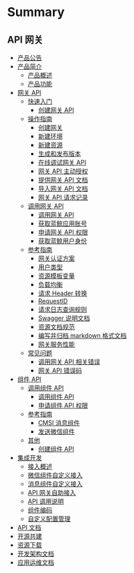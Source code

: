 # Summary

## API 网关
* [产品公告](https://bk.tencent.com/s-mart/community/question/10915)
* [产品简介]()
    * [产品概述](UserGuide/README.md)
    * [产品功能](UserGuide/introduction/features.md)
* [网关 API]()
    * [快速入门]()
        * [创建网关 API](UserGuide/apigateway/quickstart/create-api-with-http-backend.md)
    * [操作指南]()
        * [创建网关](UserGuide/apigateway/howto/create-apigw.md)
        * [新建环境](UserGuide/apigateway/howto/create-stage.md)
        * [新建资源](UserGuide/apigateway/howto/create-resource.md)
        * [生成和发布版本](UserGuide/apigateway/howto/create-resource-version-and-release.md)
        * [在线调试网关 API](UserGuide/apigateway/howto/api-test.md)
        * [网关 API 主动授权](UserGuide/apigateway/howto/grant-api-permissions.md)
        * [提供网关 API 文档](UserGuide/apigateway/howto/update-resource-doc.md)
        * [导入网关 API 文档](UserGuide/apigateway/howto/import-resource-docs.md)
        * [网关 API 请求记录](UserGuide/apigateway/howto/access-log.md)
    * [调用网关 API]()
        * [调用网关 API](UserGuide/apigateway/use-api/use-apigw-api.md)
        * [获取蓝鲸应用账号](UserGuide/apigateway/use-api/bk-app.md)
        * [申请网关 API 权限](UserGuide/apigateway/use-api/apply-api-permissions.md)
        * [获取蓝鲸用户身份](UserGuide/apigateway/use-api/bk-user.md)
    * [参考指南]()
        * [网关认证方案](UserGuide/apigateway/reference/authorization.md)
        * [用户类型](UserGuide/apigateway/reference/user-type.md)
        * [资源模板变量](UserGuide/apigateway/reference/template-vars.md)
        * [负载均衡](UserGuide/apigateway/reference/loadbalance.md)
        * [请求 Header 转换](UserGuide/apigateway/reference/request-headers.md)
        * [RequestID](UserGuide/apigateway/reference/request-id.md)
        * [请求日志查询规则](UserGuide/apigateway/reference/log-search-specification.md)
        * [Swagger 说明文档](UserGuide/apigateway/reference/swagger.md)
        * [资源文档规范](UserGuide/apigateway/reference/api-doc-specification.md)
        * [编写并归档 markdown 格式文档](UserGuide/apigateway/reference/import-resource-docs-by-archive.md)
        * [网关服务性能](UserGuide/apigateway/reference/performance.md)
    * [常见问题]()
        * [调用网关 API 相关错误](UserGuide/apigateway/faq/use-apigw-api.md)
        * [网关 API 错误码](UserGuide/apigateway/faq/error-codes.md)
* [组件 API]()
    * [调用组件 API]()
        * [调用组件 API](UserGuide/component/use-api/use-component-api.md)
        * [申请组件 API 权限](UserGuide/component/use-api/apply-api-permissions.md)
    * [参考指南]()
        * [CMSI 消息组件](UserGuide/component/reference/cmsi-components.md)
        * [发送微信组件](UserGuide/component/reference/send-weixin.md)
    * [其他]()
        * [创建组件 API](UserGuide/component/quickstart/create-api.md)
* [集成开发]()
    * [接入概述](../DevelopTools/README.md)
    * [微信组件自定义接入](../DevelopTools/WeChat.md)
    * [消息组件自定义接入](../DevelopTools/CMSI.md)
    * [API 网关自助接入](../DevelopTools/access.md)
    * [API 调用说明](../DevelopTools/APIspecification.md)
    * [组件编码](../DevelopTools/chapter1.md)
    * [自定义配置管理](../DevelopTools/custom.md)
* [API 文档](./APIDocs/README.md)
* [开源共建](https://github.com/TencentBlueKing/blueking-apigateway)
* [资源下载](../downloads/DevTools.md)
* [开发架构文档](Operation/README.md)
* [应用运维文档](Architecture/README.md)